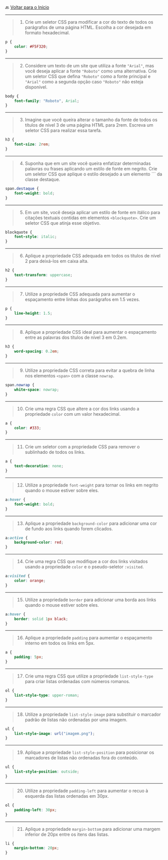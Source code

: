 🔙 [Voltar para o Início](https://github.com/4L1C3-R4BB1T/desenvolvimento-web "Voltar para o Início")

---

> 1. Crie um seletor CSS para modificar a cor do texto de todos os parágrafos de uma página HTML. Escolha a cor desejada em formato hexadecimal.

```css
p {
    color: #F5F320;
}
```

---

> 2. Considere um texto de um site que utiliza a fonte ```"Arial"```, mas você deseja aplicar a fonte ```"Roboto"``` como uma alternativa. Crie um seletor CSS que defina ```"Roboto"``` como a fonte principal e ```"Arial"``` como a segunda opção caso ```"Roboto"``` não esteja disponível.

```css
body {
    font-family: "Roboto", Arial;
}
```

---

> 3. Imagine que você queira alterar o tamanho da fonte de todos os títulos de nível 3 de uma página HTML para 2rem. Escreva um seletor CSS para realizar essa tarefa.

```css
h3 {
    font-size: 2rem;
}
```

---

> 4. Suponha que em um site você queira enfatizar determinadas palavras ou frases aplicando um estilo de fonte em negrito. Crie um seletor CSS que aplique o estilo desejado a um elemento <span>``` da classe destaque.

```css
span.destaque {
    font-weight: bold;
}
```

---

> 5. Em um site, você deseja aplicar um estilo de fonte em itálico para citações textuais contidas em elementos ```<blockquote>```. Crie um seletor CSS que atinja esse objetivo.

```css
blockquote {
    font-style: italic;
}
```

---

> 6. Aplique a propriedade CSS adequada em todos os títulos de nível 2 para deixá-los em caixa alta.

```css
h2 {
    text-transform: uppercase;
}
```

---

> 7. Utilize a propriedade CSS adequada para aumentar o espaçamento entre linhas dos parágrafos em 1.5 vezes.

```css
p {
    line-height: 1.5;
}
```

---

> 8. Aplique a propriedade CSS ideal para aumentar o espaçamento entre as palavras dos títulos de nível 3 em 0.2em.

```css
h3 {
    word-spacing: 0.2em;
}
```

---

> 9. Utilize a propriedade CSS correta para evitar a quebra de linha nos elementos ```<span>``` com a classe ```nowrap```.

```css
span.nowrap {
    white-space: nowrap;
}
```

---

> 10. Crie uma regra CSS que altere a cor dos links usando a propriedade ```color``` com um valor hexadecimal.

```css
a {
    color: #333;
}
```

---

> 11. Crie um seletor com a propriedade CSS para remover o sublinhado de todos os links.

```css
a {
    text-decoration: none;
}
```

---

> 12. Utilize a propriedade ```font-weight``` para tornar os links em negrito quando o mouse estiver sobre eles.


```css
a:hover {
    font-weight: bold;
}
```

---

> 13. Aplique a propriedade ```background-color``` para adicionar uma cor de fundo aos links quando forem clicados. 

```css
a:active {
    background-color: red;
}
```

---

> 14. Crie uma regra CSS que modifique a cor dos links visitados usando a propriedade ```color``` e o pseudo-seletor ```:visited```.

```css
a:visited {
    color: orange;
}
```

---

> 15. Utilize a propriedade ```border``` para adicionar uma borda aos links quando o mouse estiver sobre eles.

```css
a:hover {
    border: solid 1px black;
}
```

---

> 16. Aplique a propriedade ```padding``` para aumentar o espaçamento interno em todos os links em 5px.

```css
a {
    padding: 5px;
}
```

---

> 17. Crie uma regra CSS que utilize a propriedade ```list-style-type``` para criar listas ordenadas com números romanos.

```css
ol {
    list-style-type: upper-roman;
}
```

---

> 18. Utilize a propriedade ```list-style-image``` para substituir o marcador padrão de listas não ordenadas por uma imagem.

```css
ul {
    list-style-image: url("imagem.png");
}
```

---

> 19. Aplique a propriedade ```list-style-position``` para posicionar os marcadores de listas não ordenadas fora do conteúdo.

```css
ul {
    list-style-position: outside;
}
```

---

> 20. Utilize a propriedade ```padding-left``` para aumentar o recuo à esquerda das listas ordenadas em 30px.

```css
ol {
    padding-left: 30px;
}
```

---

> 21. Aplique a propriedade ```margin-bottom``` para adicionar uma margem inferior de 20px entre os itens das listas. 

```css
li {
    margin-bottom: 20px;
}
```
